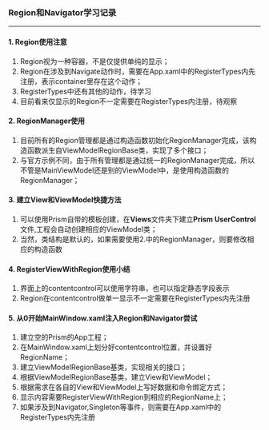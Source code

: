 ﻿### Region和Navigator学习记录
---
#### 1. Region使用注意
1. Region视为一种容器，不是仅提供单纯的显示；
2. Region在涉及到Navigate动作时，需要在App.xaml中的RegisterTypes内先注册，表示container里存在这个动作；
3. RegisterTypes中还有其他的动作，待学习
4. 目前看来仅显示的Region不一定需要在RegisterTypes内注册，待观察
#### 2. RegionManager使用
1. 目前所有的Region管理都是通过构造函数初始化RegionManager完成，该构造函数派生自ViewModelRegionBase类，实现了多个接口；
2. 与官方示例不同，由于所有管理都是通过统一的RegionManager完成，所以不管是MainViewModel还是别的ViewModel中，是使用构造函数的RegionManager；
#### 3. 建立View和ViewModel快捷方法
1. 可以使用Prism自带的模板创建，在**Views**文件夹下建立**Prism UserControl**文件,工程会自动创建相应的ViewModel类；
2. 当然，类结构是默认的，如果需要使用2.中的RegionManager，则要修改相应的构造函数
#### 4. RegisterViewWithRegion使用小结
1. 界面上的contentcontrol可以使用字符串，也可以指定静态字段表示
2. Region在contentcontrol做单一显示不一定需要在RegisterTypes内先注册
#### 5. 从0开始MainWindow.xaml注入Region和Navigator尝试
1. 建立空的Prism的App工程；
2. 在MainWindow.xaml上划分好contentcontrol位置，并设置好RegionName；
3. 建立ViewModelRegionBase基类，实现相关的接口；
4. 根据ViewModelRegionBase基类，建立View和ViewModel；
5. 根据需求在各自的View和ViewModel上写好数据和命令绑定方式；
6. 显示内容需要RegisterViewWithRegion到相应的RegionName上；
7. 如果涉及到Navigator,Singleton等事件，则需要在App.xaml中的RegisterTypes内先注册
